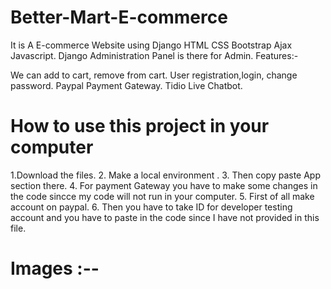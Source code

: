 # Better-Mart-E-commerce
It is A E-commerce Website using Django HTML CSS Bootstrap Ajax Javascript.
Django Administration Panel is there for Admin.
Features:-

We can add to cart, remove from cart.
User registration,login, change password.
Paypal Payment Gateway.
Tidio Live Chatbot.

# How to use this project in your computer
1.Download the files.
2. Make a local environment .
3. Then copy paste App section there.
4. For payment Gateway you have to make some changes in the code sincce my code will not run in your computer.
5. First of all make account on paypal.
6. Then you have to take ID for developer testing account and you have to paste in the code since I have not provided in this file.

# Images :--

